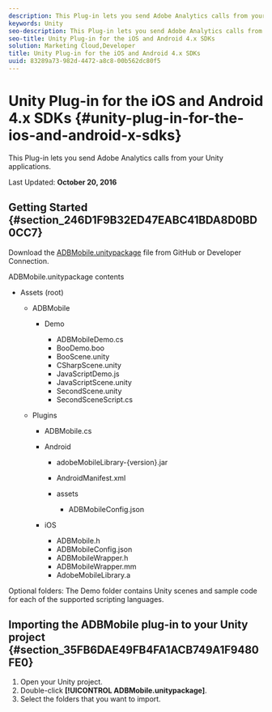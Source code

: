 ```yaml
---
description: This Plug-in lets you send Adobe Analytics calls from your Unity applications.
keywords: Unity
seo-description: This Plug-in lets you send Adobe Analytics calls from your Unity applications.
seo-title: Unity Plug-in for the iOS and Android 4.x SDKs
solution: Marketing Cloud,Developer
title: Unity Plug-in for the iOS and Android 4.x SDKs
uuid: 83289a73-982d-4472-a8c8-00b562dc80f5
---
```


# Unity Plug-in for the iOS and Android 4.x SDKs {#unity-plug-in-for-the-ios-and-android-x-sdks}

This Plug-in lets you send Adobe Analytics calls from your Unity applications.

Last Updated: **October 20, 2016**

## Getting Started {#section_246D1F9B32ED47EABC41BDA8D0BD0CC7}

Download the [ADBMobile.unitypackage](https://github.com/Adobe-Marketing-Cloud/mobile-services/releases) file from GitHub or Developer Connection.

ADBMobile.unitypackage contents

* Assets (root)

  * ADBMobile

    * Demo

      * ADBMobileDemo.cs 
      * BooDemo.boo 
      * BooScene.unity 
      * CSharpScene.unity 
      * JavaScriptDemo.js 
      * JavaScriptScene.unity 
      * SecondScene.unity 
      * SecondSceneScript.cs

  * Plugins

    * ADBMobile.cs 
    * Android

      * adobeMobileLibrary-{version}.jar 
      * AndroidManifest.xml 
      * assets

        * ADBMobileConfig.json

    * iOS

      * ADBMobile.h 
      * ADBMobileConfig.json 
      * ADBMobileWrapper.h 
      * ADBMobileWrapper.mm 
      * AdobeMobileLibrary.a

Optional folders: The Demo folder contains Unity scenes and sample code for each of the supported scripting languages.

## Importing the ADBMobile plug-in to your Unity project {#section_35FB6DAE49FB4FA1ACB749A1F9480FE0}

1. Open your Unity project. 
1. Double-click **[!UICONTROL ADBMobile.unitypackage]**. 
1. Select the folders that you want to import.


